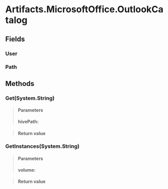 ﻿


# Artifacts.MicrosoftOffice.OutlookCatalog

## Fields

### User

### Path

## Methods


### Get(System.String)

> #### Parameters
> **hivePath:** 

> #### Return value
> 

### GetInstances(System.String)

> #### Parameters
> **volume:** 

> #### Return value
> 
